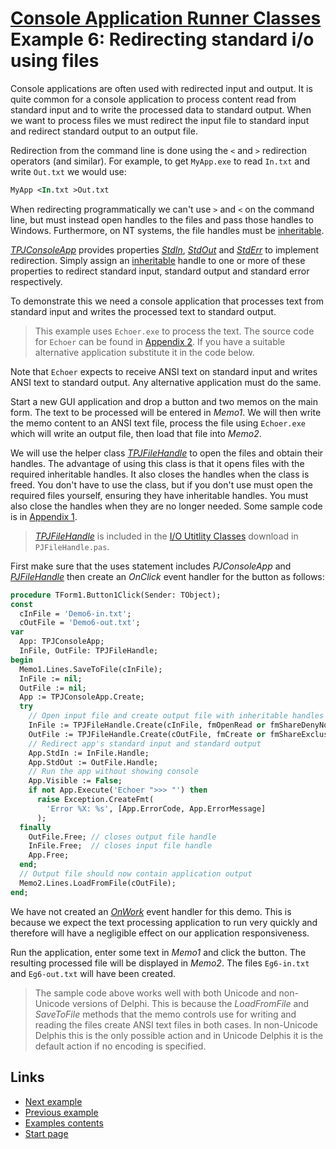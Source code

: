 # [Console Application Runner Classes](../../index.md) Example 6: Redirecting standard i/o using files

Console applications are often used with redirected input and output. It is quite common for a console application to process content read from standard input and to write the processed data to standard output. When we want to process files we must redirect the input file to standard input and redirect standard output to an output file.

Redirection from the command line is done using the `<` and `>` redirection operators (and similar). For example, to get `MyApp.exe` to read `In.txt` and write `Out.txt` we would use:

```pascal
MyApp <In.txt >Out.txt
```

When redirecting programmatically we can't use `>` and `<` on the command line, but must instead open handles to the files and pass those handles to Windows. Furthermore, on NT systems, the file handles must be [inheritable](../InheritableHandles.md).

[_TPJConsoleApp_](../API/TPJConsoleApp.md) provides properties [_StdIn_](../API/TPJCustomConsoleApp-StdIn.md), [_StdOut_](../API/TPJCustomConsoleApp-StdOut.md) and [_StdErr_](../API/TPJCustomConsoleApp-StdErr.md) to implement redirection. Simply assign an [inheritable](../InheritableHandles.md) handle to one or more of these properties to redirect standard input, standard output and standard error respectively.

To demonstrate this we need a console application that processes text from standard input and writes the processed text to standard output.

> This example uses `Echoer.exe` to process the text. The source code for `Echoer` can be found in [Appendix 2](../Appendices/Appendix2.md). If you have a suitable alternative application substitute it in the code below.

Note that `Echoer` expects to receive ANSI text on standard input and writes ANSI text to standard output. Any alternative application must do the same.

Start a new GUI application and drop a button and two memos on the main form. The text to be processed will be entered in _Memo1_. We will then write the memo content to an ANSI text file, process the file using `Echoer.exe` which will write an output file, then load that file into _Memo2_.

We will use the helper class [_TPJFileHandle_](../../../Docs/IOUtils/API/TPJFileHandle.md) to open the files and obtain their handles. The advantage of using this class is that it opens files with the required inheritable handles. It also closes the handles when the class is freed. You don't have to use the class, but if you don't use must open the required files yourself, ensuring they have inheritable handles. You must also close the handles when they are no longer needed. Some sample code is in [Appendix 1](../Appendices/Appendix1.md).

> [_TPJFileHandle_](../../../Docs/IOUtils/API/TPJFileHandle.md) is included in the [I/O Utitlity Classes](../../../Docs/IOUtils/API.md) download in `PJFileHandle.pas`.

First make sure that the uses statement includes  _PJConsoleApp_ and [_PJFileHandle_](../../../Docs/IOUtils/API/PJFileHandle.md) then create an _OnClick_ event handler for the button as follows:

```pascal
procedure TForm1.Button1Click(Sender: TObject);
const
  cInFile = 'Demo6-in.txt';
  cOutFile = 'Demo6-out.txt';
var
  App: TPJConsoleApp;
  InFile, OutFile: TPJFileHandle;
begin
  Memo1.Lines.SaveToFile(cInFile);
  InFile := nil;
  OutFile := nil;
  App := TPJConsoleApp.Create;
  try
    // Open input file and create output file with inheritable handles
    InFile := TPJFileHandle.Create(cInFile, fmOpenRead or fmShareDenyNone);
    OutFile := TPJFileHandle.Create(cOutFile, fmCreate or fmShareExclusive);
    // Redirect app's standard input and standard output
    App.StdIn := InFile.Handle;
    App.StdOut := OutFile.Handle;
    // Run the app without showing console
    App.Visible := False;
    if not App.Execute('Echoer ">>> "') then
      raise Exception.CreateFmt(
        'Error %X: %s', [App.ErrorCode, App.ErrorMessage]
      );
  finally
    OutFile.Free; // closes output file handle
    InFile.Free;  // closes input file handle
    App.Free;
  end;
  // Output file should now contain application output
  Memo2.Lines.LoadFromFile(cOutFile);
end;
```

We have not created an [_OnWork_](../API/TPJCustomConsoleApp-OnWork.md) event handler for this demo. This is because we expect the text processing application to run very quickly and therefore will have a negligible effect on our application responsiveness.

Run the application, enter some text in _Memo1_ and click the button. The resulting processed file will be displayed in _Memo2_. The files `Eg6-in.txt` and `Eg6-out.txt` will have been created.

> The sample code above works well with both Unicode and non-Unicode versions of Delphi. This is because the _LoadFromFile_ and _SaveToFile_ methods that the memo controls use for writing and reading the files create ANSI text files in both cases. In non-Unicode Delphis this is the only possible action and in Unicode Delphis it is the default action if no encoding is specified.

## Links

* [Next example](./Example7.md)
* [Previous example](./Example5.md)
* [Examples contents](../Examples.md)
* [Start page](../../index.md)
